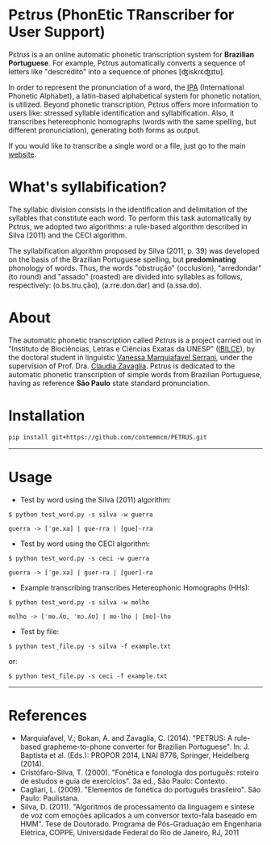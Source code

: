 Pɛtɾʊs (PhonEtic TRanscriber for User Support)
=========================

Pɛtɾʊs is a an online automatic phonetic transcription system for **Brazilian Portuguese**. For example, Pɛtɾʊs
automatically converts a sequence of letters like "descrédito" into a sequence of phones [ʤiskɾɛʤɪtʊ].

In order to represent the pronunciation of a word, the [IPA](https://en.wikipedia.org/wiki/International_Phonetic_Alphabet)
(International Phonetic Alphabet), a latin-based alphabetical system for phonetic notation, is utilized.
Beyond phonetic transcription, Pɛtɾʊs offers more information to users like: stressed syllable identification and
syllabification. Also, it transcribes hetereophonic homographs (words with the same spelling, but different
pronunciation), generating both forms as output.

If you would like to transcribe a single word or a file, just go to the main [website](http://54.232.255.128/).


What's syllabification?
=====
The syllabic division consists in the identification and delimitation of the syllables that constitute each word.
To perform this task automatically by Pɛtɾʊs, we adopted two algorithms: a rule-based algorithm described in Silva (2011)
and the CECI algorithm.

The syllabification algorithm proposed by Silva (2011, p. 39) was developed on the basis of the Brazilian Portuguese
spelling, but **predominating** phonology of words. Thus, the words "obstrução" (occlusion), "arredondar" (to round) and
"assado" (roasted) are divided into syllables as follows, respectively: (o.bs.tru.ção), (a.rre.don.dar) and (a.ssa.do).


About
=====
The automatic phonetic transcription called Pɛtɾʊs is a project carried out in "Instituto de Biociências, Letras e
Ciências Exatas da UNESP" ([IBILCE](http://www.ibilce.unesp.br/)), by the doctoral student in linguistic
[Vanessa Marquiafavel Serrani](http://buscatextual.cnpq.br/buscatextual/visualizacv.do?id=K4771845J5), under the
supervision of Prof. Dra. [Claudia Zavaglia](http://buscatextual.cnpq.br/buscatextual/visualizacv.do?id=K4790044E8).
Pɛtɾʊs is dedicated to the automatic phonetic transcription of simple words from Brazilian Portuguese, having as
reference **São Paulo** state standard pronunciation.


Installation
===

```bash
pip install git+https://github.com/contemmcm/PETRUS.git
```

***
Usage
=====

* Test by word using the Silva (2011) algorithm:

```
$ python test_word.py -s silva -w guerra

guerra -> [ˈge.xa] | gue-rra | [gue]-rra

```

* Test by word using the CECI algorithm:

```
$ python test_word.py -s ceci -w guerra

guerra -> [ˈge.xa] | guer-ra | [guer]-ra

```

* Example transcribing transcribes Hetereophonic Homographs (HHs):

```
$ python test_word.py -s silva -w molho

molho -> [ˈmo.ʎʊ, ˈmɔ.ʎʊ] | mo-lho | [mo]-lho

```

* Test by file:

```
$ python test_file.py -s silva -f example.txt
```

or:

```
$ python test_file.py -s ceci -f example.txt
```


***
References
=========

* Marquiafavel, V.; Bokan, A. and Zavaglia, C. (2014). "PETRUS: A rule-based grapheme-to-phone converter for Brazilian Portuguese". In: J. Baptista et al. (Eds.): PROPOR 2014, LNAI 8776, Springer, Heidelberg (2014).
* Cristófaro-Silva, T. (2000). "Fonética e fonologia dos português: roteiro de estudos e guia de exercícios". 3a ed., São Paulo: Contexto.
* Cagliari, L. (2009). "Elementos de fonética do português brasileiro". São Paulo: Paulistana.
* Silva, D. (2011). "Algoritmos de processamento da linguagem e síntese de voz com emoções aplicados a um conversor texto-fala baseado em HMM". Tese de Doutorado. Programa de Pós-Graduação em Engenharia Elétrica, COPPE, Universidade Federal do Rio de Janeiro, RJ, 2011
